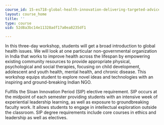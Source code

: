 ```yaml
---
course_id: 15-es718-global-health-innovation-delivering-targeted-advice-to-an-organization-in-the-field-spring-2015
layout: course_home
title: ''
type: course
uid: 52d8a3bc14e11328adf17a0ea8235df1

---
```

In this three-day workshop, students will get a broad introduction to global health issues. We will look at one particular non-governmental organization in India that works to improve health across the lifespan by empowering existing community resources to provide appropriate physical, psychological and social therapies, focusing on child development, adolescent and youth health, mental health, and chronic disease. This workshop equips student to explore novel ideas and technologies with an inspiring and ground-breaking Indian NGO.

Fulfills the Sloan Innovation Period (SIP) elective requirement. SIP occurs at the midpoint of each semester providing students with an intensive week of experiential leadership learning, as well as exposure to groundbreaking faculty work. It allows students to engage in intellectual exploration outside the classroom. SIP degree requirements include core courses in ethics and leadership as well as electives.
